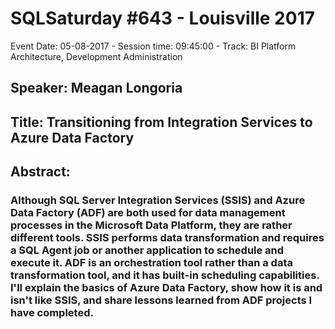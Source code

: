# SQLSaturday #643 - Louisville 2017
Event Date: 05-08-2017 - Session time: 09:45:00 - Track: BI Platform Architecture, Development  Administration
## Speaker: Meagan Longoria
## Title: Transitioning from Integration Services to Azure Data Factory
## Abstract:
### Although SQL Server Integration Services (SSIS) and Azure Data Factory (ADF) are both used for data management processes in the Microsoft Data Platform, they are rather different tools. SSIS performs data transformation and requires a SQL Agent job or another application to schedule and execute it. ADF is an orchestration tool rather than a data transformation tool, and it has built-in scheduling capabilities. I'll explain the basics of Azure Data Factory, show how it is and isn't like SSIS, and share lessons learned from ADF projects I have completed.
